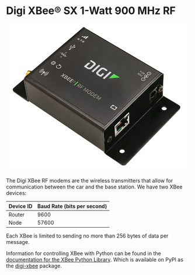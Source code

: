# Digi XBee® SX 1-Watt 900 MHz RF

![Xbee Wireless Transmitter](../images/xbee.jpg)

The Digi XBee RF modems are the wireless transmitters that allow for
communication between the car and the base station. We have two XBee
devices:

| Device ID | Baud Rate (bits per second) |
| --------- | --------------------------- |
| Router    | 9600                        |
| Node      | 57600                       |


Each XBee is limited to sending no more than 256 bytes of data per message.

Information for controlling XBee with Python can be found in the
[documentation for the XBee Python Library](https://xbplib.readthedocs.io/en/latest/).
Which is available on PyPI as the [digi-xbee](https://pypi.org/project/digi-xbee/)
package.
